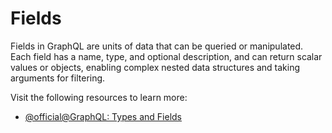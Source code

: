 # Fields

Fields in GraphQL are units of data that can be queried or manipulated. Each field has a name, type, and optional description, and can return scalar values or objects, enabling complex nested data structures and taking arguments for filtering.

Visit the following resources to learn more:

- [@official@GraphQL: Types and Fields](https://graphql.org/learn/queries/#fields)